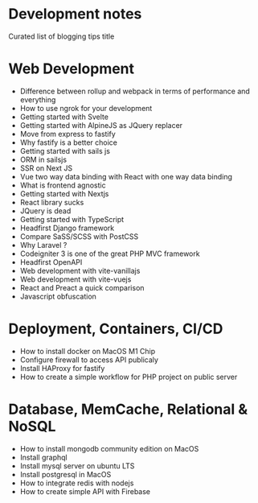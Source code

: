 # Development notes
Curated list of blogging tips title

# Web Development

- Difference between rollup and webpack in terms of performance and everything
- How to use ngrok for your development
- Getting started with Svelte
- Getting started with AlpineJS as JQuery replacer
- Move from express to fastify
- Why fastify is a better choice
- Getting started with sails js
- ORM in sailsjs
- SSR on Next JS
- Vue two way data binding with React with one way data binding
- What is frontend agnostic
- Getting started with Nextjs
- React library sucks
- JQuery is dead
- Getting started with TypeScript
- Headfirst Django framework
- Compare SaSS/SCSS with PostCSS
- Why Laravel ?
- Codeigniter 3 is one of the great PHP MVC framework
- Headfirst OpenAPI
- Web development with vite-vanillajs
- Web development with vite-vuejs
- React and Preact a quick comparison
- Javascript obfuscation 


# Deployment, Containers, CI/CD 

- How to install docker on MacOS M1 Chip
- Configure firewall to access API publicaly
- Install HAProxy for fastify
- How to create a simple workflow for PHP project on public server


# Database, MemCache, Relational & NoSQL

- How to install mongodb community edition on MacOS
- Install graphql
- Install mysql server on ubuntu LTS
- Install postgresql in MacOS
- How to integrate redis with nodejs
- How to create simple API with Firebase
